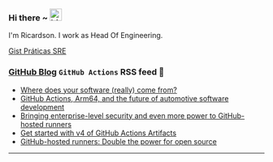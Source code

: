 ### Hi there ~ <img src="https://user-images.githubusercontent.com/1303154/88677602-1635ba80-d120-11ea-84d8-d263ba5fc3c0.gif" width="24px" alt="hi">

I'm Ricardson. I work as Head Of Engineering.

[Gist Práticas SRE](https://gist.github.com/r1w1s1/1ca63e1afb467410ddbb9081214a51ac)

### [GitHub Blog](https://github.blog/) `GitHub Actions` RSS feed 📖

<!--START_SECTION:feed-->
* [Where does your software (really) come from?](https:&#x2F;&#x2F;github.blog&#x2F;2024-04-30-where-does-your-software-really-come-from&#x2F;)
* [GitHub Actions, Arm64, and the future of automotive software development](https:&#x2F;&#x2F;github.blog&#x2F;2024-04-26-github-actions-arm64-and-the-future-of-automotive-software-development&#x2F;)
* [Bringing enterprise-level security and even more power to GitHub-hosted runners](https:&#x2F;&#x2F;github.blog&#x2F;2024-04-02-bringing-enterprise-level-security-and-even-more-power-to-github-hosted-runners&#x2F;)
* [Get started with v4 of GitHub Actions Artifacts](https:&#x2F;&#x2F;github.blog&#x2F;2024-02-12-get-started-with-v4-of-github-actions-artifacts&#x2F;)
* [GitHub-hosted runners: Double the power for open source](https:&#x2F;&#x2F;github.blog&#x2F;2024-01-17-github-hosted-runners-double-the-power-for-open-source&#x2F;)
<!--END_SECTION:feed-->

---------

<!--
**r1williams/r1williams** is a ✨ _special_ ✨ repository because its `README.md` (this file) appears on your GitHub profile.


